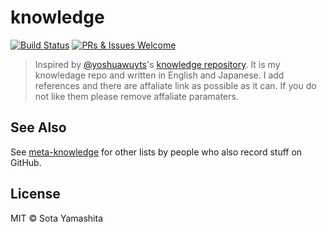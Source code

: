 [Build Badge]: https://travis-ci.org/sotayamashita/knowledge.svg?branch=master
[Build Link]:  https://travis-ci.org/sotayamashita/knowledge
[welcom-badge]: https://img.shields.io/badge/PRs%20&%20Issues-welcome-brightgreen.svg
[welcome-link]: https://github.com/sotayamashita/knowledge/pulls

# knowledge

[![Build Status][Build Badge]][Build Link]
[![PRs & Issues Welcome][welcom-badge]][welcome-link]

> Inspired by [@yoshuawuyts](https://github.com/yoshuawuyts)'s [knowledge repository](https://github.com/yoshuawuyts/knowledge). It is my knowledage repo and written in English and Japanese. I add references and there are affaliate link as possible as it can. If you do not like them please remove affaliate paramaters.

## See Also

See [meta-knowledge](https://github.com/RichardLitt/meta-knowledge) for other lists by people who also record stuff on GitHub.


## License

MIT © Sota Yamashita

